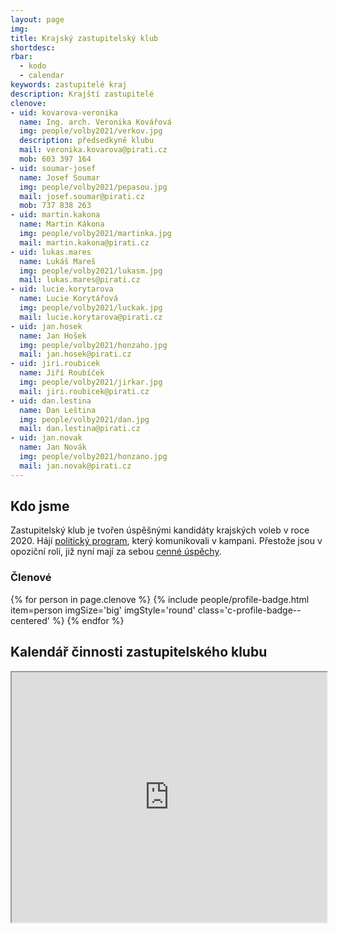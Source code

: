 ```yaml
---
layout: page
img:
title: Krajský zastupitelský klub
shortdesc:
rbar:
  - kodo
  - calendar
keywords: zastupitelé kraj
description: Krajští zastupitelé
clenove:
- uid: kovarova-veronika
  name: Ing. arch. Veronika Kovářová
  img: people/volby2021/verkov.jpg
  description: předsedkyně klubu
  mail: veronika.kovarova@pirati.cz
  mob: 603 397 164
- uid: soumar-josef
  name: Josef Soumar
  img: people/volby2021/pepasou.jpg
  mail: josef.soumar@pirati.cz
  mob: 737 838 263
- uid: martin.kakona
  name: Martin Kákona
  img: people/volby2021/martinka.jpg
  mail: martin.kakona@pirati.cz
- uid: lukas.mares
  name: Lukáš Mareš
  img: people/volby2021/lukasm.jpg
  mail: lukas.mares@pirati.cz
- uid: lucie.korytarova
  name: Lucie Korytářová
  img: people/volby2021/luckak.jpg
  mail: lucie.korytarova@pirati.cz
- uid: jan.hosek
  name: Jan Hošek
  img: people/volby2021/honzaho.jpg
  mail: jan.hosek@pirati.cz
- uid: jiri.roubicek
  name: Jiří Roubíček
  img: people/volby2021/jirkar.jpg
  mail: jiri.roubicek@pirati.cz
- uid: dan.lestina
  name: Dan Leština
  img: people/volby2021/dan.jpg
  mail: dan.lestina@pirati.cz
- uid: jan.novak
  name: Jan Novák
  img: people/volby2021/honzano.jpg
  mail: jan.novak@pirati.cz
---
```


## Kdo jsme

Zastupitelský klub je tvořen úspěšnými kandidáty krajských voleb v roce 2020.
Hájí [politický program](/program/), který komunikovali v kampani.
Přestože jsou v opoziční roli, již nyní mají za sebou [cenné úspěchy](/tags/#zastupitelstvo).

### Členové

<div>
{% for person in page.clenove %}
  {% include people/profile-badge.html
    item=person imgSize='big' imgStyle='round'
    class='c-profile-badge--centered' %}
{% endfor %}
</div>

## Kalendář činnosti zastupitelského klubu

<iframe width="100%" height="400px" src="https://docs.google.com/spreadsheets/d/e/2PACX-1vTa7kG2lk8z7Sy487BRAVfcua_GRn9lBYK5QVL4VlipuQQOeAC9MmUkhyfJ7YiUT7ty61zoFeaNi4rF/pubhtml?gid=0&single=true&widget=false&chrome=false&headers=false"></iframe>
